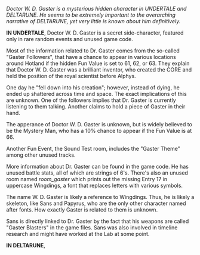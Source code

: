 *Doctor W. D. Gaster is a mysterious hidden character in UNDERTALE and DELTARUNE. 
He seems to be extremely important to the overarching narrative of DELTARUNE, yet very little is known about him definitively.* 

**IN UNDERTALE**, Doctor W. D. Gaster is a secret side-character, featured only in rare random events and unused game code.

Most of the information related to Dr. Gaster comes from the so-called "<a onclick="loadFile('Gaster Followers.md')">Gaster Followers</a>", that have a chance to appear in various locations around Hotland if the hidden <a onclick="loadFile('Fun Events.md')">Fun Value</a> is set to 61, 62, or 63. They explain that Doctor W. D. Gaster was a brilliant inventor, who created the <a onclick="loadFile('CORE.md')">CORE</a> and held the position of the royal scientist before <a onclick="loadFile('Alphys.md')">Alphys</a>. 

One day he "fell down into his creation"; however, instead of dying, he ended up shattered across time and space. The exact implications of this are unknown. One of the followers implies that Dr. Gaster is currently listening to them talking. Another claims to hold a piece of Gaster in their hand.

The apperance of Doctor W. D. Gaster is unknown, but is widely believed to be the <a onclick="loadFile('Mystery Man.md')">Mystery Man</a>, who has a 10% chance to appear if the <a onclick="loadFile('Fun Events.md')">Fun Value</a> is at 66.

Another Fun Event, the <a onclick="loadFile('Sound Test.md')">Sound Test</a> room, includes the "Gaster Theme" among other unused tracks.

More information about Dr. Gaster can be found in the game code. 
He has unused battle stats, all of which are strings of 6's.
There's also an unused room named *room_gaster* which prints out the missing <a onclick="loadFile('Entry 17.md')">Entry 17</a> in uppercase Wingdings, a font that replaces letters with various symbols.

The name W. D. Gaster is likely a reference to Wingdings. Thus, he is likely a skeleton, like <a onclick="loadFile('Sans.md')">Sans</a> and <a onclick="loadFile('Papyrus.md')">Papyrus</a>, who are the only other character named after fonts. How exactly Gaster is related to them is unknown.

Sans is directly linked to Dr. Gaster by the fact that his weapons are called "Gaster Blasters" in the game files. Sans was also involved in timeline research and might have worked at <a onclick="loadFile('Hotland Lab.md')">the Lab</a> at some point.

**IN DELTARUNE**, 